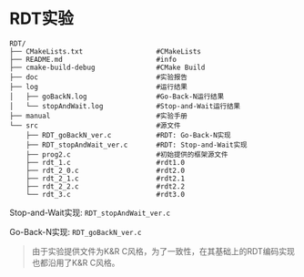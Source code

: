 # RDT实验
```
RDT/
├── CMakeLists.txt                  #CMakeLists
├── README.md                       #info
├── cmake-build-debug               #CMake Build
├── doc                             #实验报告
├── log                             #运行结果
│   ├── goBackN.log                 #Go-Back-N运行结果
│   └── stopAndWait.log             #Stop-and-Wait运行结果
├── manual                          #实验手册
└── src                             #源文件
    ├── RDT_goBackN_ver.c           #RDT: Go-Back-N实现
    ├── RDT_stopAndWait_ver.c       #RDT: Stop-and-Wait实现
    ├── prog2.c                     #初始提供的框架源文件
    ├── rdt_1.c                     #rdt1.0
    ├── rdt_2_0.c                   #rdt2.0
    ├── rdt_2_1.c                   #rdt2.1
    ├── rdt_2_2.c                   #rdt2.2
    └── rdt_3.c                     #rdt3.0
```
Stop-and-Wait实现: `RDT_stopAndWait_ver.c`

Go-Back-N实现: `RDT_goBackN_ver.c`

>  由于实验提供文件为K&R C风格，为了一致性，在其基础上的RDT编码实现也都沿用了K&R C风格。